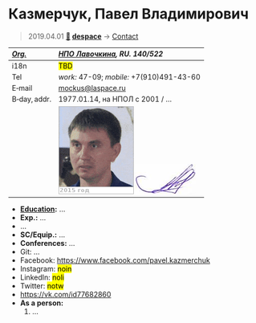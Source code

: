 # Казмерчук, Павел Владимирович
> 2019.04.01 **[🚀](../index/index.md) [despace](index.md)** → [Contact](contact.md)

|*[Org.](contact.md)*|*[НПО Лавочкина](zz_lav.md), RU. 140/522*|
|:--|:--|
|i18n| <mark>TBD</mark> |
|Tel| *work:* 47-09; *mobile:* +7(910)491-43-60 |
|E‑mail| <mockus@laspace.ru> |
|B‑day, addr.| 1977.01.14, на НПОЛ с 2001 / … |
|| [![](f/contact/k/kazmerchuk_001_photo.gif)](f/contact/k/kazmerchuk_001_photo.gif) [![](f/contact/k/kazmerchuk_001_sign_thumb.jpg)](f/contact/k/kazmerchuk_001_sign.png) |

   - **[Education](edu.md):** …
   - **Exp.:** …
   - …
   - **SC/Equip.:** …
   - **Conferences:** …
   - Git: …
   - Facebook: <https://www.facebook.com/pavel.kazmerchuk>
   - Instagram: <mark>noin</mark>
   - LinkedIn: <mark>noli</mark>
   - Twitter: <mark>notw</mark>
   - <https://vk.com/id77682860>
   - **As a person:**
      1. …
